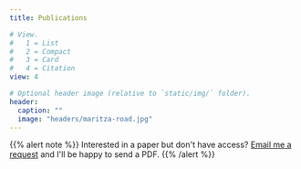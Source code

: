 ```yaml
---
title: Publications

# View.
#   1 = List
#   2 = Compact
#   3 = Card
#   4 = Citation
view: 4

# Optional header image (relative to `static/img/` folder).
header:
  caption: ""
  image: "headers/maritza-road.jpg"
---
```


{{% alert note %}}
Interested in a paper but don't have access? [Email me a request](mailto:fernando.campos@utsa.edu) and I'll be happy to send a PDF.
{{% /alert %}}
